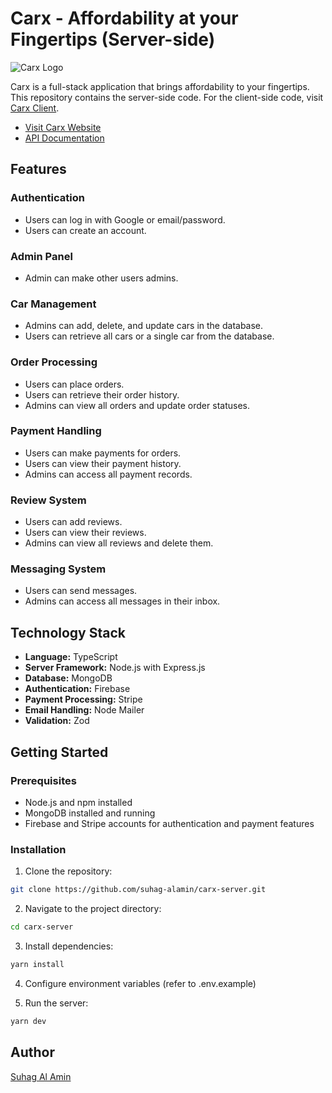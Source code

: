 # Carx - Affordability at your Fingertips (Server-side)

![Carx Logo](https://i.ibb.co/vzyR75v/logo.png)

Carx is a full-stack application that brings affordability to your fingertips. This repository contains the server-side code. For the client-side code, visit [Carx Client](https://github.com/suhag-alamin/carx-client).

- [Visit Carx Website](https://carx-b99bf.web.app/)
- [API Documentation](https://documenter.getpostman.com/view/22433617/2s9YeEdCs5)

## Features

### Authentication

- Users can log in with Google or email/password.
- Users can create an account.

### Admin Panel

- Admin can make other users admins.

### Car Management

- Admins can add, delete, and update cars in the database.
- Users can retrieve all cars or a single car from the database.

### Order Processing

- Users can place orders.
- Users can retrieve their order history.
- Admins can view all orders and update order statuses.

### Payment Handling

- Users can make payments for orders.
- Users can view their payment history.
- Admins can access all payment records.

### Review System

- Users can add reviews.
- Users can view their reviews.
- Admins can view all reviews and delete them.

### Messaging System

- Users can send messages.
- Admins can access all messages in their inbox.

## Technology Stack

- **Language:** TypeScript
- **Server Framework:** Node.js with Express.js
- **Database:** MongoDB
- **Authentication:** Firebase
- **Payment Processing:** Stripe
- **Email Handling:** Node Mailer
- **Validation:** Zod

## Getting Started

### Prerequisites

- Node.js and npm installed
- MongoDB installed and running
- Firebase and Stripe accounts for authentication and payment features

### Installation

1. Clone the repository:

```bash
git clone https://github.com/suhag-alamin/carx-server.git
```

2. Navigate to the project directory:

```bash
cd carx-server
```

3. Install dependencies:

```bash
yarn install
```

4. Configure environment variables (refer to .env.example)

5. Run the server:

```bash
yarn dev
```

## Author

[Suhag Al Amin](https://suhag.me)
